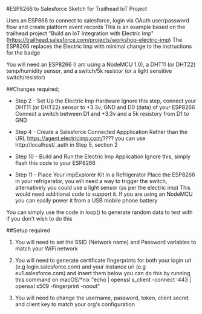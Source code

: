 #ESP8266 to Salesforce Sketch for Trailhead IoT Project
 
Uses an ESP866 to connect to salesforce, login via OAuth user/password flow and create platform event records
This is an example based on the trailhead project "Build an IoT Integration with Electric Imp"(https://trailhead.salesforce.com/projects/workshop-electric-imp)
The ESP8266 replaces the Electric Imp with minimal change to the instructions for the badge
 
You will need an ESP8266 (I am using a NodeMCU 1.0), a DHT11 (or DHT22) temp/humidity sensor, and a switch/5k resistor (or a light sensitive switch/resistor)
 
 ##Changes required;
 
 * Step 2 - Set Up the Electric Imp Hardware
 Ignore this step, connect your DHT11 (or DHT22) sensor to +3.3v, GND and D0 (data) of your ESP8266
 Connect a switch between D1 and +3.3v and a 5k resistory from D1 to GND
 
 * Step 4 - Create a Salesforce Connected Appplication
 Rather than the URL https://agent.electricimp.com/???? you can use http://localhost/_auth in Step 5, section 2
 
 * Step 10 - Build and Run the Electric Imp Application
 Ignore this, simply flash this code to your ESP8266
 
 * Step 11 - Place Your impExplorer Kit in a Refrigerator 
 Place the ESP8266 in your refrigerator, you will need a way to trigger the switch, alternatively you could use a light sensor (as per the electric imp)
 This would need additional code to support it. If you are using an NodeMCU you can easily power it from a USB mobile phone battery
 
 You can simply use the code in loop() to generate random data to test with if you don't wish to do this
 
 ##Setup required
 
 1. You will need to set the SSID (Network name) and Password variables to match your WiFi network
 
 2. You will need to generate certificate fingerprints for both your login url (e.g login.salesforce.com) and your instance url (e.g eu1.salesforce.com) and insert them below
 you can do this by running this command on macOS/*nix 
 "echo | openssl s_client -connect <your instance url>:443 | openssl x509 -fingerprint -noout"
 
 3. You will need to change the username, password, token, client secret and client key to match your org's configuration
